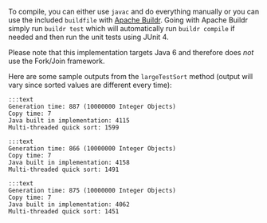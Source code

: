 To compile, you can either use `javac` and do everything manually or you can use the included `buildfile` with [Apache Buildr](http://buildr.apache.org/). Going with Apache Buildr simply run `buildr test` which will automatically run `buildr compile` if needed and then run the unit tests using JUnit 4.

Please note that this implementation targets Java 6 and therefore does *not* use the Fork/Join framework.

Here are some sample outputs from the `largeTestSort` method (output will vary since sorted values are different every time):

    :::text
    Generation time: 887 (10000000 Integer Objects)
    Copy time: 7
    Java built in implementation: 4115
    Multi-threaded quick sort: 1599

    :::text
    Generation time: 866 (10000000 Integer Objects)
    Copy time: 7
    Java built in implementation: 4158
    Multi-threaded quick sort: 1491

    :::text
    Generation time: 875 (10000000 Integer Objects)
    Copy time: 7
    Java built in implementation: 4062
    Multi-threaded quick sort: 1451